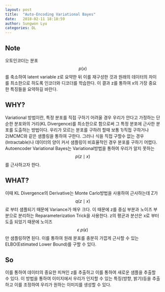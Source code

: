 ```yaml
---
layout: post
title:  "Auto-Encoding Variational Bayes"
date:   2018-02-11 18:18:59
author: Sungwon Lyu
categories: DL
---
```

## Note
오토인코더는 분포 $$p(x)$$를 축소하여 latent variable z로 요약한 뒤 이를 재구성한 것과 원래의 데이터의 차이를 최소한으로 하도록 인코더와 디코더를 학습한다. 이 결과 z를 통하여 x의 가장 중요한 특징들을 요약하길 바란다.

## WHY? 
Variational 방법이란, 특정 분포를 직접 구하기 어려울 경우 우리가 안다고 가정하는 단순한 분포와의 거리(KL Divergence)를 최소한으로 함으로써 그 특정 분포에 근사한 분포를 도출하는 방법이다. 우리가 모르는 분포를 구하려 할때 보통 1)직접 구하거나 2)MCMC와 같은 샘플링을 통하여 구한다. 그러나 식을 직접 구할수 없는 경우(Intractable)나 데이터의 양이 커서 샘플링이 비효율적인 경우 분포를 구하기 어렵다. Autoencoder Variational Bayes는 Variational방법을 통하여 우리가 알지 못하는 $$p(z\mid x)$$를 근사하고자 한다. 

## WHAT?
이때 KL Divergence의 Derivative는 Monte Carlo방법을 사용하여 근사하는데 Z가 $$q(z\mid x)$$로 부터 샘플되기 때문에 Variance가 매우 크다. 이 때문에 z를 중심 부분과 노이즈 부분으로 분리하는 Reparameterization Trick을 사용한다. z의 평균과 분산은 x로 부터 도출 되었기 때문에 노이즈 $$\epsilon ~ p(\epsilon)$$만 샘플링하면 된다. 이를 통하여 원래 분포를 충분히 가깝게 근사할 수 있는 ELBO(Estimated Lower Bound)를 구할 수 있다. 

## So
이를 통하여 데이터의 중요한 피쳐인 z를 추출하고 이를 통하여 새로운 샘플을 추출할 수 있다. 이 방법을 통하여 이미지에서 우리가 인지할 수 있는 특징(방향, 밝기)등을 추출하고 이를 조정하여 우리가 원하는 이미지를 생성할 수 있다.